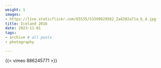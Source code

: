 ```yaml
---
weight: 1
images:
- https://live.staticflickr.com/65535/53399929582_2a4202a71a_b_d.jpg
title: Iceland 2016
date: 2023-11-01
tags:
- archive # all posts
- photography

---
```


{{< vimeo 886245771 >}}

